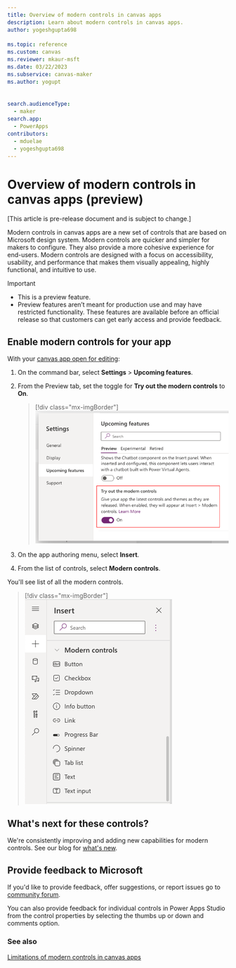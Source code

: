 ```yaml
---
title: Overview of modern controls in canvas apps
description: Learn about modern controls in canvas apps.
author: yogeshgupta698

ms.topic: reference
ms.custom: canvas
ms.reviewer: mkaur-msft
ms.date: 03/22/2023
ms.subservice: canvas-maker
ms.author: yogupt


search.audienceType:
  - maker
search.app:
  - PowerApps
contributors:
  - mduelae
  - yogeshgupta698
---
```


# Overview of modern controls in canvas apps (preview)

[This article is pre-release document and is subject to change.]

Modern controls in canvas apps are a new set of controls that are based on Microsoft design system. Modern controls are quicker and simpler for makers to configure. They also provide a more cohesive experience for end-users. Modern controls are designed with a focus on accessibility, usability, and performance that makes them visually appealing, highly functional, and intuitive to use.


> [!IMPORTANT]
> - This is a preview feature.
> - Preview features aren’t meant for production use and may have restricted functionality. These features are available before an official release so that customers can get early access and provide feedback.


## Enable modern controls for your app
With your [canvas app open for editing](../../edit-app.md):
1. On the command bar, select **Settings** > **Upcoming features**.
2. From the Preview tab, set the toggle for **Try out the modern controls** to **On**.

   > [!div class="mx-imgBorder"]
   > ![Turn on modern controls](media/settings-panel.png)

3. On the app authoring menu, select **Insert**.
4. From the list of controls, select **Modern controls**.

You'll see list of all the modern controls.

> [!div class="mx-imgBorder"]
> ![List of modern controls](media/modern-controls-list.png)

## What's next for these controls?
We're consistently improving and adding new capabilities for modern controls. See our blog for [what's new](https://go.microsoft.com/fwlink/?linkid=2229189).
  
## Provide feedback to Microsoft

If you'd like to provide feedback, offer suggestions, or report issues go to [community forum](https://go.microsoft.com/fwlink/?linkid=2229838).

You can also provide feedback for individual controls in Power Apps Studio from the control properties by selecting the thumbs up or down and comments option.


### See also
[Limitations of modern controls in canvas apps](limitations-modern-controls.md)





